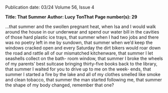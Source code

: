 Publication date: 03/24
Volume 56, Issue 4

**Title: That Summer**
**Author: Lucy TonThat**
**Page number(s): 29**

…that summer and the swollen pregnant heat, when Isa 
and I would walk around the house in our underwear and 
spend our water bill in the cavities of those hard plastic ice 
trays, that summer when I had two jobs and there was no 
poetry left in me by sundown, that summer when we’d keep 
the windows cracked open and every Saturday the dirt bikers 
would roar down the road and rattle all of our mismatched 
kitchenware, that summer I let seashells collect on the bath-
room window, that summer I broke the wheels of my parents’ 
best suitcase bringing thirty-five books back to the library, 
that summer I waited for you to drive up to me on the week-
ends, that summer I started a fire by the lake and all of my 
clothes smelled like smoke and clean tobacco, that summer 
the man started following me, that summer the shape of my 
body changed, remember that one?